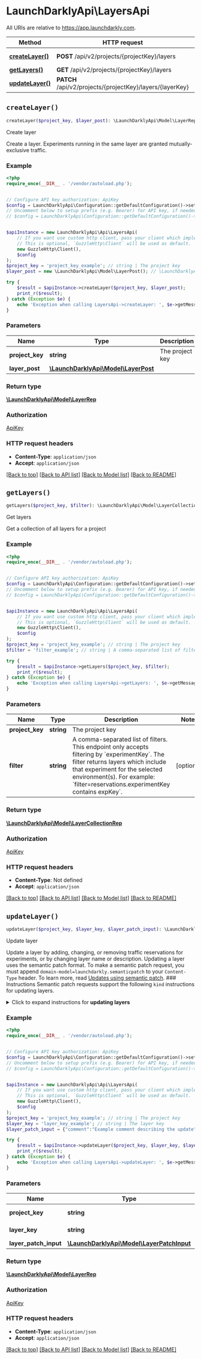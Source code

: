 # LaunchDarklyApi\LayersApi

All URIs are relative to https://app.launchdarkly.com.

Method | HTTP request | Description
------------- | ------------- | -------------
[**createLayer()**](LayersApi.md#createLayer) | **POST** /api/v2/projects/{projectKey}/layers | Create layer
[**getLayers()**](LayersApi.md#getLayers) | **GET** /api/v2/projects/{projectKey}/layers | Get layers
[**updateLayer()**](LayersApi.md#updateLayer) | **PATCH** /api/v2/projects/{projectKey}/layers/{layerKey} | Update layer


## `createLayer()`

```php
createLayer($project_key, $layer_post): \LaunchDarklyApi\Model\LayerRep
```

Create layer

Create a layer. Experiments running in the same layer are granted mutually-exclusive traffic.

### Example

```php
<?php
require_once(__DIR__ . '/vendor/autoload.php');


// Configure API key authorization: ApiKey
$config = LaunchDarklyApi\Configuration::getDefaultConfiguration()->setApiKey('Authorization', 'YOUR_API_KEY');
// Uncomment below to setup prefix (e.g. Bearer) for API key, if needed
// $config = LaunchDarklyApi\Configuration::getDefaultConfiguration()->setApiKeyPrefix('Authorization', 'Bearer');


$apiInstance = new LaunchDarklyApi\Api\LayersApi(
    // If you want use custom http client, pass your client which implements `GuzzleHttp\ClientInterface`.
    // This is optional, `GuzzleHttp\Client` will be used as default.
    new GuzzleHttp\Client(),
    $config
);
$project_key = 'project_key_example'; // string | The project key
$layer_post = new \LaunchDarklyApi\Model\LayerPost(); // \LaunchDarklyApi\Model\LayerPost

try {
    $result = $apiInstance->createLayer($project_key, $layer_post);
    print_r($result);
} catch (Exception $e) {
    echo 'Exception when calling LayersApi->createLayer: ', $e->getMessage(), PHP_EOL;
}
```

### Parameters

Name | Type | Description  | Notes
------------- | ------------- | ------------- | -------------
 **project_key** | **string**| The project key |
 **layer_post** | [**\LaunchDarklyApi\Model\LayerPost**](../Model/LayerPost.md)|  |

### Return type

[**\LaunchDarklyApi\Model\LayerRep**](../Model/LayerRep.md)

### Authorization

[ApiKey](../../README.md#ApiKey)

### HTTP request headers

- **Content-Type**: `application/json`
- **Accept**: `application/json`

[[Back to top]](#) [[Back to API list]](../../README.md#endpoints)
[[Back to Model list]](../../README.md#models)
[[Back to README]](../../README.md)

## `getLayers()`

```php
getLayers($project_key, $filter): \LaunchDarklyApi\Model\LayerCollectionRep
```

Get layers

Get a collection of all layers for a project

### Example

```php
<?php
require_once(__DIR__ . '/vendor/autoload.php');


// Configure API key authorization: ApiKey
$config = LaunchDarklyApi\Configuration::getDefaultConfiguration()->setApiKey('Authorization', 'YOUR_API_KEY');
// Uncomment below to setup prefix (e.g. Bearer) for API key, if needed
// $config = LaunchDarklyApi\Configuration::getDefaultConfiguration()->setApiKeyPrefix('Authorization', 'Bearer');


$apiInstance = new LaunchDarklyApi\Api\LayersApi(
    // If you want use custom http client, pass your client which implements `GuzzleHttp\ClientInterface`.
    // This is optional, `GuzzleHttp\Client` will be used as default.
    new GuzzleHttp\Client(),
    $config
);
$project_key = 'project_key_example'; // string | The project key
$filter = 'filter_example'; // string | A comma-separated list of filters. This endpoint only accepts filtering by `experimentKey`. The filter returns layers which include that experiment for the selected environment(s). For example: `filter=reservations.experimentKey contains expKey`.

try {
    $result = $apiInstance->getLayers($project_key, $filter);
    print_r($result);
} catch (Exception $e) {
    echo 'Exception when calling LayersApi->getLayers: ', $e->getMessage(), PHP_EOL;
}
```

### Parameters

Name | Type | Description  | Notes
------------- | ------------- | ------------- | -------------
 **project_key** | **string**| The project key |
 **filter** | **string**| A comma-separated list of filters. This endpoint only accepts filtering by &#x60;experimentKey&#x60;. The filter returns layers which include that experiment for the selected environment(s). For example: &#x60;filter&#x3D;reservations.experimentKey contains expKey&#x60;. | [optional]

### Return type

[**\LaunchDarklyApi\Model\LayerCollectionRep**](../Model/LayerCollectionRep.md)

### Authorization

[ApiKey](../../README.md#ApiKey)

### HTTP request headers

- **Content-Type**: Not defined
- **Accept**: `application/json`

[[Back to top]](#) [[Back to API list]](../../README.md#endpoints)
[[Back to Model list]](../../README.md#models)
[[Back to README]](../../README.md)

## `updateLayer()`

```php
updateLayer($project_key, $layer_key, $layer_patch_input): \LaunchDarklyApi\Model\LayerRep
```

Update layer

Update a layer by adding, changing, or removing traffic reservations for experiments, or by changing layer name or description. Updating a layer uses the semantic patch format.  To make a semantic patch request, you must append `domain-model=launchdarkly.semanticpatch` to your `Content-Type` header. To learn more, read [Updates using semantic patch](https://launchdarkly.com/docs/api#updates-using-semantic-patch).  ### Instructions  Semantic patch requests support the following `kind` instructions for updating layers.  <details> <summary>Click to expand instructions for <strong>updating layers</strong></summary>  #### updateName  Updates the layer name.  ##### Parameters  - `name`: The new layer name.  Here's an example:  ```json {   \"instructions\": [{       \"kind\": \"updateName\",       \"name\": \"New name\"   }] } ```  #### updateDescription  Updates the layer description.  ##### Parameters  - `description`: The new description.  Here's an example:  ```json {   \"instructions\": [{       \"kind\": \"updateDescription\",       \"description\": \"New description\"   }] } ```  #### updateExperimentReservation  Adds or updates a traffic reservation for an experiment in a layer.  ##### Parameters  - `experimentKey`: The key of the experiment whose reservation you are adding to or updating in the layer. - `reservationPercent`: The amount of traffic in the layer to reserve. Must be an integer. Zero is allowed until iteration start.  Here's an example:  ```json {   \"environmentKey\": \"production\",   \"instructions\": [{       \"kind\": \"updateExperimentReservation\",       \"experimentKey\": \"exp-key\",       \"reservationPercent\": 10   }] } ```  #### removeExperiment  Removes a traffic reservation for an experiment from a layer.  ##### Parameters  - `experimentKey`: The key of the experiment whose reservation you want to remove from the layer.  Here's an example:  ```json {   \"environmentKey\": \"production\",   \"instructions\": [{       \"kind\": \"removeExperiment\",       \"experimentKey\": \"exp-key\"   }] } ```  </details>

### Example

```php
<?php
require_once(__DIR__ . '/vendor/autoload.php');


// Configure API key authorization: ApiKey
$config = LaunchDarklyApi\Configuration::getDefaultConfiguration()->setApiKey('Authorization', 'YOUR_API_KEY');
// Uncomment below to setup prefix (e.g. Bearer) for API key, if needed
// $config = LaunchDarklyApi\Configuration::getDefaultConfiguration()->setApiKeyPrefix('Authorization', 'Bearer');


$apiInstance = new LaunchDarklyApi\Api\LayersApi(
    // If you want use custom http client, pass your client which implements `GuzzleHttp\ClientInterface`.
    // This is optional, `GuzzleHttp\Client` will be used as default.
    new GuzzleHttp\Client(),
    $config
);
$project_key = 'project_key_example'; // string | The project key
$layer_key = 'layer_key_example'; // string | The layer key
$layer_patch_input = {"comment":"Example comment describing the update","environmentKey":"production","instructions":[{"experimentKey":"checkout-button-color","kind":"updateExperimentReservation","reservationPercent":25}]}; // \LaunchDarklyApi\Model\LayerPatchInput

try {
    $result = $apiInstance->updateLayer($project_key, $layer_key, $layer_patch_input);
    print_r($result);
} catch (Exception $e) {
    echo 'Exception when calling LayersApi->updateLayer: ', $e->getMessage(), PHP_EOL;
}
```

### Parameters

Name | Type | Description  | Notes
------------- | ------------- | ------------- | -------------
 **project_key** | **string**| The project key |
 **layer_key** | **string**| The layer key |
 **layer_patch_input** | [**\LaunchDarklyApi\Model\LayerPatchInput**](../Model/LayerPatchInput.md)|  |

### Return type

[**\LaunchDarklyApi\Model\LayerRep**](../Model/LayerRep.md)

### Authorization

[ApiKey](../../README.md#ApiKey)

### HTTP request headers

- **Content-Type**: `application/json`
- **Accept**: `application/json`

[[Back to top]](#) [[Back to API list]](../../README.md#endpoints)
[[Back to Model list]](../../README.md#models)
[[Back to README]](../../README.md)
